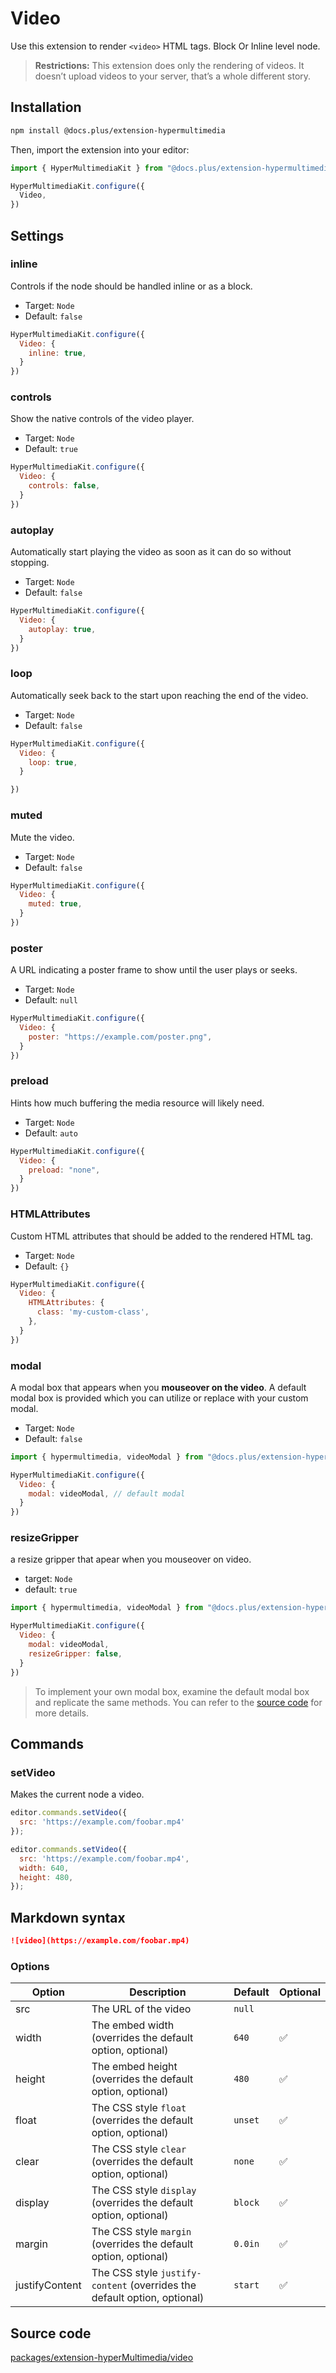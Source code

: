 # Video

Use this extension to render `<video>` HTML tags. Block Or Inline level node.

> **Restrictions:** This extension does only the rendering of videos. It doesn’t upload videos to your server, that’s a whole different story.

## Installation

```bash
npm install @docs.plus/extension-hypermultimedia
```

Then, import the extension into your editor:

```js
import { HyperMultimediaKit } from "@docs.plus/extension-hypermultimedia";

HyperMultimediaKit.configure({
  Video,
})
```

## Settings

### inline

Controls if the node should be handled inline or as a block.

- Target: `Node`
- Default: `false`

```js
HyperMultimediaKit.configure({
  Video: {
    inline: true,
  }
})
```

### controls

Show the native controls of the video player.

- Target: `Node`
- Default: `true`

```js
HyperMultimediaKit.configure({
  Video: {
    controls: false,
  }
})

```

### autoplay

Automatically start playing the video as soon as it can do so without stopping.

- Target: `Node`
- Default: `false`

```js
HyperMultimediaKit.configure({
  Video: {
    autoplay: true,
  }
})

```

### loop

Automatically seek back to the start upon reaching the end of the video.

- Target: `Node`
- Default: `false`

```js
HyperMultimediaKit.configure({
  Video: {
    loop: true,
  }

})

```

### muted

Mute the video.

- Target: `Node`
- Default: `false`

```js
HyperMultimediaKit.configure({
  Video: {
    muted: true,
  }
})
```

### poster

A URL indicating a poster frame to show until the user plays or seeks.

- Target: `Node`
- Default: `null`

```js
HyperMultimediaKit.configure({
  Video: {
    poster: "https://example.com/poster.png",
  }
})
```

### preload

Hints how much buffering the media resource will likely need.

- Target: `Node`
- Default: `auto`

```js
HyperMultimediaKit.configure({
  Video: {
    preload: "none",
  }
})
```

### HTMLAttributes

Custom HTML attributes that should be added to the rendered HTML tag.

- Target: `Node`
- Default: `{}`

```js
HyperMultimediaKit.configure({
  Video: {
    HTMLAttributes: {
      class: 'my-custom-class',
    },
  }
})
```

### modal

A modal box that appears when you **mouseover on the video**. A default modal box is provided which you can utilize or replace with your custom modal.

- Target: `Node`
- Default: `false`

```js
import { hypermultimedia, videoModal } from "@docs.plus/extension-hypermultimedia";

HyperMultimediaKit.configure({
  Video: {
    modal: videoModal, // default modal
  }
})
```

### resizeGripper

a resize gripper that apear when you mouseover on video.

- target: `Node`
- default: `true`

```js
import { hypermultimedia, videoModal } from "@docs.plus/extension-hypermultimedia";

HyperMultimediaKit.configure({
  Video: {
    modal: videoModal,
    resizeGripper: false,
  }
})
```

> To implement your own modal box, examine the default modal box and replicate the same methods. You can refer to the [source code](../../modals/youtube.ts) for more details.

## Commands

### setVideo

Makes the current node a video.

```js
editor.commands.setVideo({
  src: 'https://example.com/foobar.mp4'
});

editor.commands.setVideo({
  src: 'https://example.com/foobar.mp4',
  width: 640,
  height: 480,
});
```

## Markdown syntax

```md
![video](https://example.com/foobar.mp4)
```

### Options

|Option          |Description                                                               |Default    |Optional |
|---             |---                                                                       |---        |---      |
|src             |The URL of the video                        |`null`     |         |
|width           |The embed width (overrides the default option, optional)                  |`640`      |✅       |
|height          |The embed height (overrides the default option, optional)                 |`480`      |✅       |
|float           |The CSS style `float` (overrides the default option, optional)            |`unset`    |✅       |
|clear           |The CSS style `clear` (overrides the default option, optional)            |`none`     |✅       |
|display         |The CSS style `display` (overrides the default option, optional)          |`block`    |✅       |
|margin          |The CSS style `margin` (overrides the default option, optional)           |`0.0in`    |✅       |
|justifyContent  |The CSS style `justify-content` (overrides the default option, optional)  |`start`    |✅       |

## Source code

[packages/extension-hyperMultimedia/video](./video.ts)
